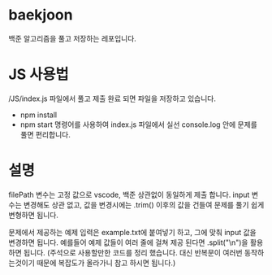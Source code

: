 # baekjoon

백준 알고리즘을 풀고 저장하는 레포입니다.

# JS 사용법
/JS/index.js 파일에서 풀고 제출 완료 되면 파일을 저장하고 있습니다.
- npm install
- npm start
명령어를 사용하여 index.js 파일에서 실선 console.log 안에 문제를 풀면 편리합니다.

# 설명
filePath 변수는 고정 값으로 vscode, 백준 상관없이 동일하게 제출 합니다.
input 변수는 변경해도 상관 없고, 값을 변경시에는 .trim() 이후의 값을 건들여 문제를 풀기 쉽게 변형하면 됩니다.

문제에서 제공하는 예제 입력은 example.txt에 붙여넣기 하고, 그에 맞춰 input 값을 변경하면 됩니다.
예를들어 예제 값들이 여러 줄에 걸쳐 제공 된다면 .split("\n")을 활용하면 됩니다.
(주석으로 사용할만한 코드를 정리 했습니다. 대신 반복문이 여러번 동작하는것이기 때문에 복잡도가 올라가니 참고 하시면 됩니다.)

